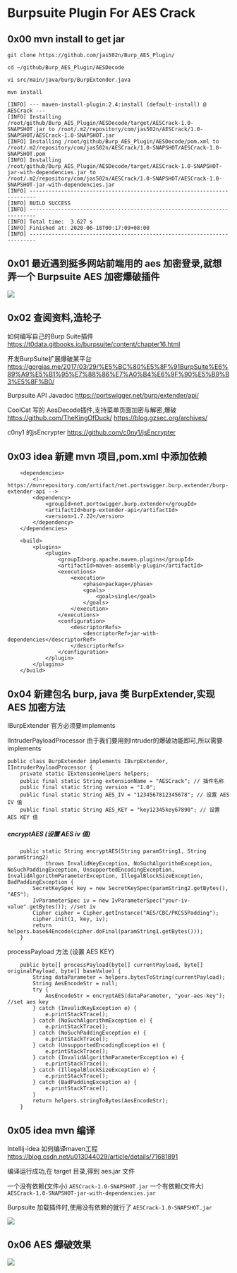 # Burpsuite Plugin For AES Crack

## 0x00 mvn install to get jar

`git clone https://github.com/jas502n/Burp_AES_Plugin/`

`cd ~/github/Burp_AES_Plugin/AESDecode`

`vi src/main/java/burp/BurpExtender.java`

`mvn install`


```
[INFO] --- maven-install-plugin:2.4:install (default-install) @ AESCrack ---
[INFO] Installing /root/github/Burp_AES_Plugin/AESDecode/target/AESCrack-1.0-SNAPSHOT.jar to /root/.m2/repository/com/jas502n/AESCrack/1.0-SNAPSHOT/AESCrack-1.0-SNAPSHOT.jar
[INFO] Installing /root/github/Burp_AES_Plugin/AESDecode/pom.xml to /root/.m2/repository/com/jas502n/AESCrack/1.0-SNAPSHOT/AESCrack-1.0-SNAPSHOT.pom
[INFO] Installing /root/github/Burp_AES_Plugin/AESDecode/target/AESCrack-1.0-SNAPSHOT-jar-with-dependencies.jar to /root/.m2/repository/com/jas502n/AESCrack/1.0-SNAPSHOT/AESCrack-1.0-SNAPSHOT-jar-with-dependencies.jar
[INFO] ------------------------------------------------------------------------
[INFO] BUILD SUCCESS
[INFO] ------------------------------------------------------------------------
[INFO] Total time:  3.627 s
[INFO] Finished at: 2020-06-18T00:17:09+08:00
[INFO] ------------------------------------------------------------------------
```

## 0x01 最近遇到挺多网站前端用的 aes 加密登录,就想弄一个 Burpsuite AES 加密爆破插件

![](./key.png)

## 0x02 查阅资料,造轮子

如何编写自己的Burp Suite插件
https://t0data.gitbooks.io/burpsuite/content/chapter16.html

开发BurpSuite扩展爆破某平台
https://gorgias.me/2017/03/29/%E5%BC%80%E5%8F%91BurpSuite%E6%89%A9%E5%B1%95%E7%88%86%E7%A0%B4%E6%9F%90%E5%B9%B3%E5%8F%B0/

Burpsuite API Javadoc
https://portswigger.net/burp/extender/api/

CoolCat 写的 AesDecode插件,支持菜单页面加密与解密,爆破
https://github.com/TheKingOfDuck/
https://blog.gzsec.org/archives/

c0ny1 的jsEncrypter
https://github.com/c0ny1/jsEncrypter


## 0x03 idea 新建 mvn 项目,pom.xml 中添加依赖

```
    <dependencies>
        <!-- https://mvnrepository.com/artifact/net.portswigger.burp.extender/burp-extender-api -->
        <dependency>
            <groupId>net.portswigger.burp.extender</groupId>
            <artifactId>burp-extender-api</artifactId>
            <version>1.7.22</version>
        </dependency>
    </dependencies>
```

```
    <build>
        <plugins>
            <plugin>
                <groupId>org.apache.maven.plugins</groupId>
                <artifactId>maven-assembly-plugin</artifactId>
                <executions>
                    <execution>
                        <phase>package</phase>
                        <goals>
                            <goal>single</goal>
                        </goals>
                    </execution>
                </executions>
                <configuration>
                    <descriptorRefs>
                        <descriptorRef>jar-with-dependencies</descriptorRef>
                    </descriptorRefs>
                </configuration>
            </plugin>
        </plugins>
    </build>
```
## 0x04 新建包名 burp, java 类 BurpExtender,实现 AES 加密方法
IBurpExtender  官方必须要implements

IIntruderPayloadProcessor 由于我们要用到Intruder的爆破功能即可,所以需要implements

```
public class BurpExtender implements IBurpExtender, IIntruderPayloadProcessor {
    private static IExtensionHelpers helpers;
    public final static String extensionName = "AESCrack"; // 插件名称
    public final static String version = "1.0";
    public final static String AES_IV = "1234567812345678"; // 设置 AES IV 值
    public final static String AES_KEY = "key12345key67890"; // 设置 AES KEY 值
```

##### encryptAES (设置  AES iv 值)

```
    public static String encryptAES(String paramString1, String paramString2)
            throws InvalidKeyException, NoSuchAlgorithmException, NoSuchPaddingException, UnsupportedEncodingException, InvalidAlgorithmParameterException, IllegalBlockSizeException, BadPaddingException {
        SecretKeySpec key = new SecretKeySpec(paramString2.getBytes(), "AES");
        IvParameterSpec iv = new IvParameterSpec("your-iv-value".getBytes()); //set iv
        Cipher cipher = Cipher.getInstance("AES/CBC/PKCS5Padding");
        cipher.init(1, key, iv);
        return helpers.base64Encode(cipher.doFinal(paramString1.getBytes()));
    }

```

processPayload 方法 (设置 AES KEY)

```
    public byte[] processPayload(byte[] currentPayload, byte[] originalPayload, byte[] baseValue) {
        String dataParameter = helpers.bytesToString(currentPayload);
        String AesEncodeStr = null;
        try {
            AesEncodeStr = encryptAES(dataParameter, "your-aes-key"); //set aes key
        } catch (InvalidKeyException e) {
            e.printStackTrace();
        } catch (NoSuchAlgorithmException e) {
            e.printStackTrace();
        } catch (NoSuchPaddingException e) {
            e.printStackTrace();
        } catch (UnsupportedEncodingException e) {
            e.printStackTrace();
        } catch (InvalidAlgorithmParameterException e) {
            e.printStackTrace();
        } catch (IllegalBlockSizeException e) {
            e.printStackTrace();
        } catch (BadPaddingException e) {
            e.printStackTrace();
        }
        return helpers.stringToBytes(AesEncodeStr);
    }
```

## 0x05 idea mvn 编译

Intellij-idea 如何编译maven工程
https://blog.csdn.net/u013044029/article/details/71681891

编译运行成功,在 target 目录,得到 aes.jar 文件

一个没有依赖(文件小) `AESCrack-1.0-SNAPSHOT.jar`
一个有依赖(文件大) `AESCrack-1.0-SNAPSHOT-jar-with-dependencies.jar`

Burpsuite 加载插件时,使用没有依赖的就行了 `AESCrack-1.0-SNAPSHOT.jar`

![](./target.png)


## 0x06 AES 爆破效果

![](success.png)





